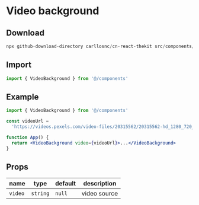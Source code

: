 # Video background

## Download

```c
npx github-download-directory carllosnc/cn-react-thekit src/components/VideoBackground
```

## Import

```jsx
import { VideoBackground } from '@/components'
```

## Example

```jsx
import { VideoBackground } from '@/components'

const videoUrl =
  'https://videos.pexels.com/video-files/20315562/20315562-hd_1280_720_30fps.mp4'

function App() {
  return <VideoBackground video={videoUrl}>...</VideoBackground>
}
```

## Props

| name    | type     | default | description  |
| ------- | -------- | ------- | ------------ |
| `video` | `string` | `null`  | video source |
